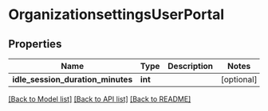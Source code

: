 # OrganizationsettingsUserPortal

## Properties
Name | Type | Description | Notes
------------ | ------------- | ------------- | -------------
**idle_session_duration_minutes** | **int** |  | [optional] 

[[Back to Model list]](../README.md#documentation-for-models) [[Back to API list]](../README.md#documentation-for-api-endpoints) [[Back to README]](../README.md)

